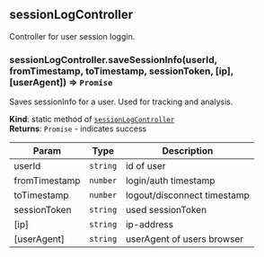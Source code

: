 <a id="module95sessionlogcontroller"></a>

## sessionLogController
Controller for user session loggin.

<a id="module95sessionlogcontroller46savesessioninfo"></a>

### sessionLogController.saveSessionInfo(userId, fromTimestamp, toTimestamp, sessionToken, [ip], [userAgent]) ⇒ <code>Promise</code>
Saves sessionInfo for a user. Used for tracking and analysis.

**Kind**: static method of [<code>sessionLogController</code>](#module95sessionlogcontroller)  
**Returns**: <code>Promise</code> - indicates success  

| Param | Type | Description |
| --- | --- | --- |
| userId | <code>string</code> | id of user |
| fromTimestamp | <code>number</code> | login/auth timestamp |
| toTimestamp | <code>number</code> | logout/disconnect timestamp |
| sessionToken | <code>string</code> | used sessionToken |
| [ip] | <code>string</code> | ip-address |
| [userAgent] | <code>string</code> | userAgent of users browser |

